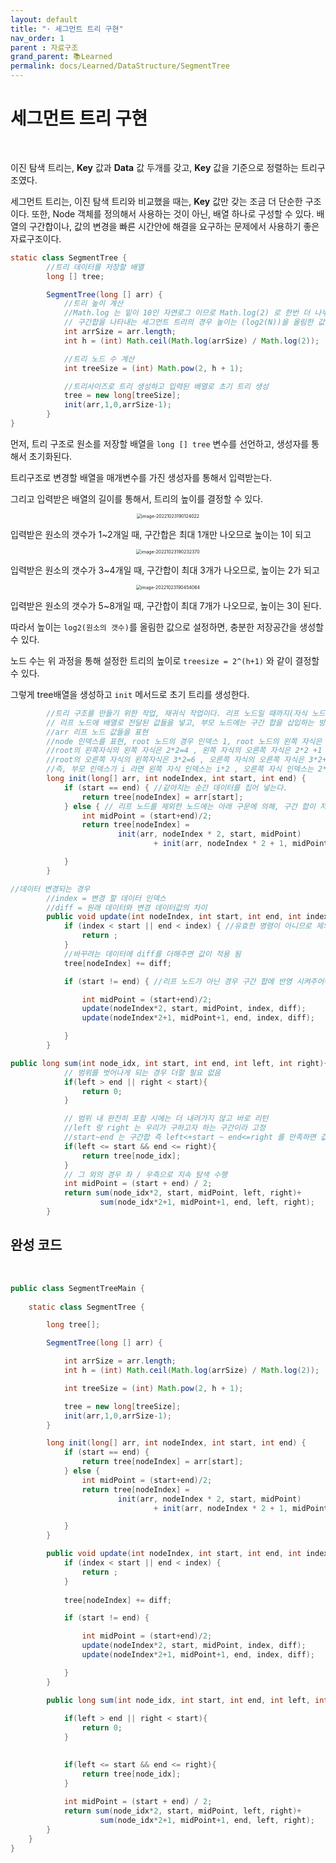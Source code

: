 ```yaml
---
layout: default
title: "· 세그먼트 트리 구현"
nav_order: 1
parent : 자료구조
grand_parent: 📚Learned
permalink: docs/Learned/DataStructure/SegmentTree
---
```


# 세그먼트 트리 구현

<br>

이진 탐색 트리는, **Key** 값과 **Data** 값 두개를 갖고, **Key** 값을 기준으로 정렬하는 트리구조였다.

세그먼트 트리는, 이진 탐색 트리와 비교했을 때는, **Key** 값만 갖는 조금 더 단순한 구조이다. 또한, Node 객체를 정의해서 사용하는 것이 아닌, 배열 하나로 구성할 수 있다. 배열의 구간합이나, 값의 변경을 빠른 시간안에 해결을 요구하는 문제에서 사용하기 좋은 자료구조이다.



```java
static class SegmentTree {
        //트리 데이터를 저장할 배열
        long [] tree;

        SegmentTree(long [] arr) {
            //트리 높이 계산
            //Math.log 는 밑이 10인 자연로그 이므로 Math.log(2) 로 한번 더 나누어준다.
            // 구간합을 나타내는 세그먼트 트리의 경우 높이는 (log2(N))을 올림한 값이 된다. (예시로 설명 가능)
            int arrSize = arr.length;
            int h = (int) Math.ceil(Math.log(arrSize) / Math.log(2));

            //트리 노드 수 계산
            int treeSize = (int) Math.pow(2, h + 1);

            //트리사이즈로 트리 생성하고 입력된 배열로 초기 트리 생성
            tree = new long[treeSize];
            init(arr,1,0,arrSize-1);
        }
}
```

먼저, 트리 구조로 원소를 저장할 배열을 `long [] tree` 변수를 선언하고, 생성자를 통해서 초기화된다.

트리구조로 변경할 배열을 매개변수를 가진 생성자를 통해서 입력받는다.

그리고 입력받은 배열의 길이를 통해서, 트리의 높이를 결정할 수 있다.


<p align="center">
<img src="https://raw.githubusercontent.com/buinq/imageServer/main/img/image-20221023190124022.png" alt="image-20221023190124022" style="zoom:50%;" />
</p>

입력받은 원소의 갯수가 1~2개일 때, 구간합은 최대 1개만 나오므로 높이는 1이 되고

<p align="center">
<img src="https://raw.githubusercontent.com/buinq/imageServer/main/img/image-20221023190232370.png" alt="image-20221023190232370" style="zoom:50%;" />
</p>

입력받은 원소의 갯수가 3~4개일 때, 구간합이 최대 3개가 나오므로, 높이는 2가 되고

<p align="center">
<img src="https://raw.githubusercontent.com/buinq/imageServer/main/img/image-20221023190454064.png" alt="image-20221023190454064" style="zoom:50%;" />
</p>

입력받은 원소의 갯수가 5~8개일 때, 구간합이 최대 7개가 나오므로, 높이는 3이 된다.



따라서 높이는 `log2(원소의 갯수)`를 올림한 값으로 설정하면, 충분한 저장공간을 생성할 수 있다.

노드 수는 위 과정을 통해 설정한 트리의 높이로 `treesize = 2^(h+1)` 와 같이 결정할 수 있다.

그렇게 tree배열을 생성하고 `init` 메서드로 초기 트리를 생성한다.

```java
		//트리 구조를 만들기 위한 작업, 재귀식 작업이다. 리프 노드일 때까지(자식 노드를 가지지 않는)
        // 리프 노드에 배열로 전달된 값들을 넣고, 부모 노드에는 구간 합을 삽입하는 방식
        //arr 리프 노드 값들을 표현
        //node 인덱스를 표현, root 노드의 경우 인덱스 1, root 노드의 왼쪽 자식은 인덱스 2, 오른쪽 자식은 3
        //root의 왼쪽자식의 왼쪽 자식은 2*2=4 , 왼쪽 자식의 오른쪽 자식은 2*2 +1 = 5
        //root의 오른쪽 자식의 왼쪽자식은 3*2=6 , 오른쪽 자식의 오른쪽 자식은 3*2+1 = 7
        //즉, 부모 인덱스가 i 라면 왼쪽 자식 인덱스는 i*2 , 오른쪽 자식 인덱스는 2*i+1
        long init(long[] arr, int nodeIndex, int start, int end) {
            if (start == end) { //같아지는 순간 데이터를 집어 넣는다.
                return tree[nodeIndex] = arr[start];
            } else { // 리프 노드를 제외한 노드에는 아래 구문에 의해, 구간 합이 저장될 것이다.
                int midPoint = (start+end)/2;
                return tree[nodeIndex] =
                        init(arr, nodeIndex * 2, start, midPoint)
                                + init(arr, nodeIndex * 2 + 1, midPoint + 1, end);

            }
        }
```



```java
//데이터 변경되는 경우
        //index = 변경 할 데이터 인덱스
        //diff = 원래 데이터와 변경 데이터값의 차이
        public void update(int nodeIndex, int start, int end, int index, long diff) {
            if (index < start || end < index) { //유효한 명령이 아니므로 제외
                return ;
            }
            //바꾸려는 데이터에 diff를 더해주면 값이 적용 됨
            tree[nodeIndex] += diff;

            if (start != end) { //리프 노드가 아닌 경우 구간 합에 반영 시켜주어야 함

                int midPoint = (start+end)/2;
                update(nodeIndex*2, start, midPoint, index, diff);
                update(nodeIndex*2+1, midPoint+1, end, index, diff);

            }
        }
```





```java
public long sum(int node_idx, int start, int end, int left, int right){
            // 범위를 벗어나게 되는 경우 더할 필요 없음
            if(left > end || right < start){
                return 0;
            }

            // 범위 내 완전히 포함 시에는 더 내려가지 않고 바로 리턴
            //left 랑 right 는 우리가 구하고자 하는 구간이라 고정
            //start~end 는 구간합 즉 left<+start ~ end<=right 를 만족하면 값을 반환하면 됨
            if(left <= start && end <= right){
                return tree[node_idx];
            }
            // 그 외의 경우 좌 / 우측으로 지속 탐색 수행
            int midPoint = (start + end) / 2;
            return sum(node_idx*2, start, midPoint, left, right)+
                    sum(node_idx*2+1, midPoint+1, end, left, right);
        }
```



## 완성 코드

<br>



```java
public class SegmentTreeMain {
   
    static class SegmentTree {

        long tree[];

        SegmentTree(long [] arr) {

            int arrSize = arr.length;
            int h = (int) Math.ceil(Math.log(arrSize) / Math.log(2));

            int treeSize = (int) Math.pow(2, h + 1);

            tree = new long[treeSize];
            init(arr,1,0,arrSize-1);
        }

        long init(long[] arr, int nodeIndex, int start, int end) {
            if (start == end) { 
                return tree[nodeIndex] = arr[start];
            } else {
                int midPoint = (start+end)/2;
                return tree[nodeIndex] =
                        init(arr, nodeIndex * 2, start, midPoint)
                                + init(arr, nodeIndex * 2 + 1, midPoint + 1, end);

            }
        }

        public void update(int nodeIndex, int start, int end, int index, long diff) {
            if (index < start || end < index) { 
                return ;
            }
         
            tree[nodeIndex] += diff;

            if (start != end) { 

                int midPoint = (start+end)/2;
                update(nodeIndex*2, start, midPoint, index, diff);
                update(nodeIndex*2+1, midPoint+1, end, index, diff);

            }
        }

        public long sum(int node_idx, int start, int end, int left, int right){
           
            if(left > end || right < start){
                return 0;
            }

          
            if(left <= start && end <= right){
                return tree[node_idx];
            }
          
            int midPoint = (start + end) / 2;
            return sum(node_idx*2, start, midPoint, left, right)+
                    sum(node_idx*2+1, midPoint+1, end, left, right);
        }
    }
}

```



